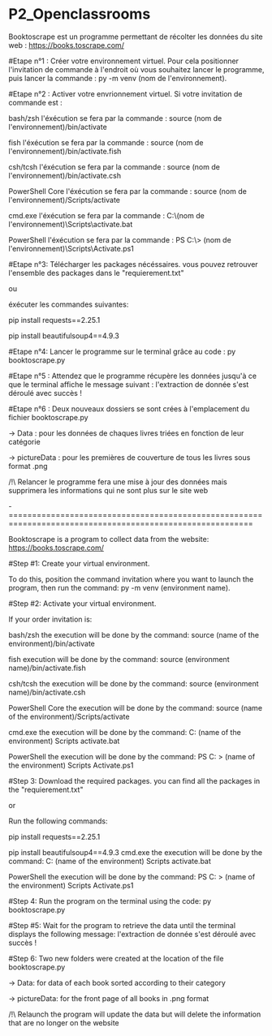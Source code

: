 # P2_Openclassrooms


Booktoscrape est un programme permettant de récolter les données du site web :
https://books.toscrape.com/

#Etape n°1 : Créer votre environnement virtuel.
Pour cela positionner l'invitation de commande à l'endroit où vous souhaitez lancer le programme, 
puis lancer la commande : py -m venv (nom de l'environnement). 

#Etape n°2 : Activer votre envrionnement virtuel.
Si votre invitation de commande est : 

bash/zsh l'éxécution se fera par la commande : source (nom de l'environnement)/bin/activate

fish l'éxécution se fera par la commande : source (nom de l'environnement)/bin/activate.fish

csh/tcsh l'éxécution se fera par la commande : source (nom de l'environnement)/bin/activate.csh

PowerShell Core l'éxécution se fera par la commande : source (nom de l'environnement)/Scripts/activate

cmd.exe l'éxécution se fera par la commande : C:\\(nom de l'environnement)\\Scripts\\activate.bat

PowerShell l'éxécution se fera par la commande : PS C:\\> (nom de l'environnement)\\Scripts\\Activate.ps1


#Etape n°3: Télécharger les packages nécéssaires.
vous pouvez retrouver l'ensemble des packages dans le "requierement.txt"

ou 

éxécuter les commandes suivantes:

pip install requests==2.25.1

pip install beautifulsoup4==4.9.3


#Etape n°4: Lancer le programme sur le terminal grâce au code : py booktoscrape.py

#Etape n°5 : Attendez que le programme récupère les données jusqu'à ce que le terminal affiche 
	le message suivant : l'extraction de donnée s'est déroulé avec succès !

#Etape n°6 : Deux nouveaux dossiers se sont crées à l'emplacement du fichier booktoscrape.py

-> Data : pour les données de chaques livres triées en fonction de leur catégorie

-> pictureData : pour les premières de couverture de tous les livres sous format .png


/!\ Relancer le programme fera une mise à jour des données mais supprimera les informations qui ne
sont plus sur le site web

-==========================================================================================================

Booktoscrape is a program to collect data from the website:
https://books.toscrape.com/

#Step #1: Create your virtual environment.

To do this, position the command invitation where you want to launch the program, 
then run the command: py -m venv (environment name).


#Step #2: Activate your virtual environment.

If your order invitation is:

bash/zsh the execution will be done by the command: source (name of the environment)/bin/activate

fish execution will be done by the command: source (environment name)/bin/activate.fish

csh/tcsh the execution will be done by the command: source (environment name)/bin/activate.csh

PowerShell Core the execution will be done by the command: source (name of the environment)/Scripts/activate

cmd.exe the execution will be done by the command: C: (name of the environment) Scripts activate.bat

PowerShell the execution will be done by the command: PS C: > (name of the environment) Scripts Activate.ps1


#Step 3: Download the required packages.
you can find all the packages in the "requierement.txt"

or 

Run the following commands:

pip install requests==2.25.1

pip install beautifulsoup4==4.9.3
cmd.exe the execution will be done by the command: C:  (name of the environment)  Scripts activate.bat

PowerShell the execution will be done by the command: PS C:  > (name of the environment)  Scripts Activate.ps1


#Step 4: Run the program on the terminal using the code: py booktoscrape.py


#Step #5: Wait for the program to retrieve the data until the terminal displays 
	the following message: l'extraction de donnée s'est déroulé avec succès !


#Step 6: Two new folders were created at the location of the file booktoscrape.py

-> Data: for data of each book sorted according to their category

-> pictureData: for the front page of all books in .png format

/!\ Relaunch the program will update the data but will delete the information that are 
no longer on the website
